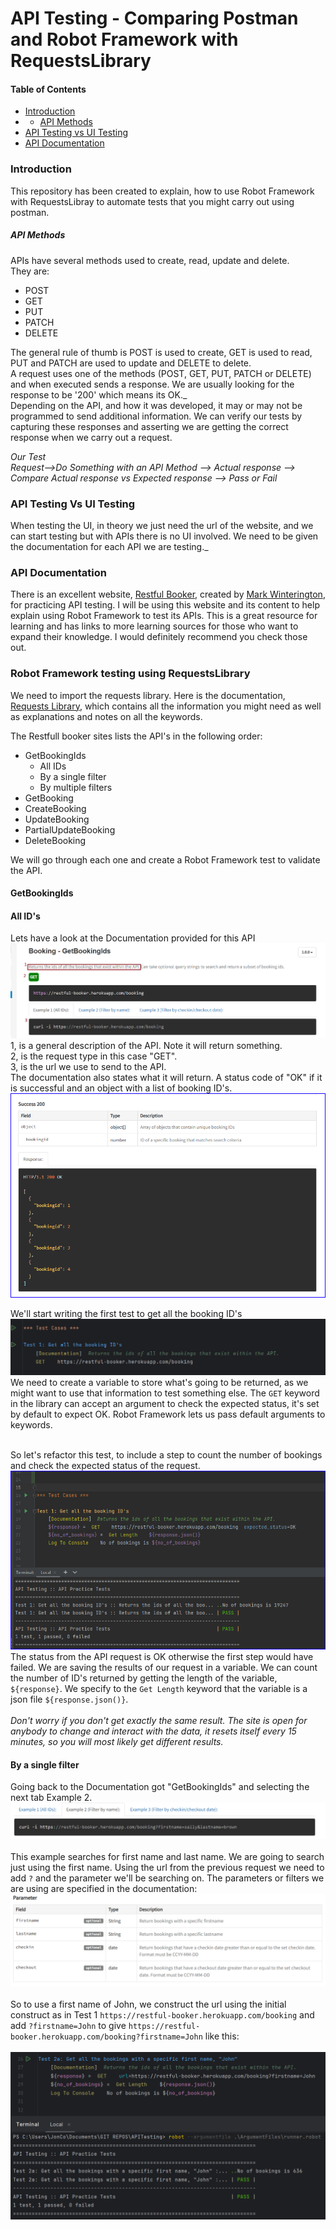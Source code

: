 # API Testing - Comparing Postman and Robot Framework with RequestsLibrary 

#### Table of Contents

- [Introduction](#Introduction)
- - [API Methods](#API-Methods)
- [API Testing vs UI Testing](#API-Testing-vs-UI-Testing)
- [API Documentation](#api-documentation)




### Introduction

This repository has been created to explain, how to use Robot Framework with RequestsLibray to automate tests that you might carry out using postman.

##### API Methods
APIs have several methods used to create, read, update and delete.<br> 
They are:
* POST
* GET
* PUT 
* PATCH
* DELETE

The general rule of thumb is POST is used to create, GET is used to read, PUT and PATCH are used to update and DELETE to delete.<br>
A request uses one of the methods (POST, GET, PUT, PATCH or DELETE) and when executed sends a response. We are usually looking for the response to be '200' which means its OK._<br>
Depending on the API, and how it was developed, it may or may not be programmed to send additional information. We can verify our tests by capturing these responses and asserting we are getting the correct response when we carry out a request.

_Our Test_<br>
_Request-->Do Something with an API Method --> Actual response --> Compare Actual response vs Expected response --> Pass or Fail_


### API Testing Vs UI Testing
When testing the UI, in theory we just need the url of the website, and we can start testing but with APIs there is no UI involved. We need to be given the documentation for each API we are testing._

### API Documentation
There is an excellent website, [Restful Booker](https://restful-booker.herokuapp.com/), created by [Mark Winterington](http://mwtestconsultancy.co.uk/), for practicing API testing. I will be using this website and its content to help explain using  Robot Framework to test its APIs. This is a great resource for learning and has links to more learning sources for those who want to expand their knowledge. I would definitely recommend you check those out.

### Robot Framework testing using RequestsLibrary

We need to import the requests library. Here is the documentation, [Requests Library](https://marketsquare.github.io/robotframework-requests/doc/RequestsLibrary.html), which contains all the information you might need as well as explanations and notes on all the keywords.

The Restfull booker sites lists the API's in the following order:

* GetBookingIds
  * All IDs
  * By a single filter
  * By multiple filters
* GetBooking
* CreateBooking
* UpdateBooking
* PartialUpdateBooking
* DeleteBooking

We will go through each one and create a Robot Framework test to validate the API.

#### GetBookingIds

#### All ID's

Lets have a look at the Documentation provided for this API
![Image](Resources/Images/API_docs/getAllIDs.png "Snip of the API Documentation")
<br>1, is a general description of the API. Note it will return something.
<br>2, is the request type in this case "GET".
<br>3, is the url we use to send to the API.<br>
The documentation also states what it will return. A status code of "OK" if it is successful and an object with a list of booking ID's.<br>
![Image](Resources/Images/API_docs/getAllIDsReturn.png "Snip of the API Return Documentation")


We'll start writing the first test to get all the booking ID's<br>
![Image](Resources/Images/API_docs/Get_1.png "Snip of the first test")<br>
We need to create a variable to store what's going to be returned, as we might want to use that information to test something else. The ```GET``` keyword in the library can accept an argument to check the expected status, it's set by default to expect OK. Robot Framework lets us pass default arguments to keywords.<br><br>

So let's refactor this test, to include a step to count the number of bookings and check the expected status of the request.<br>
![Image](Resources/Images/API_docs/Get_2.png "Snip of the first test refactored")<br>
The status from the API request is OK otherwise the first step would have failed. We are saving the results of our request in a variable. We can count the number of ID's returned by getting the length of the variable, ```${response}```. We specify to the ```Get Length``` keyword that the variable is a json file ```${response.json()}```.<br><br>
_Don't worry if you don't get exactly the same result. The site is open for anybody to change and interact with the data, it resets itself every 15 minutes, so you will most likely get different results._

#### By a single filter 
Going back to the Documentation got "GetBookingIds" and selecting the next tab Example 2.<br>
![Image](Resources/Images/API_docs/Get_3.png "Snip of the first test refactored")<br><br>
This example searches for first name and last name. We are going to search just using the first name. Using the url from the previous request we need to add ```?``` and the parameter we'll be searching on. The parameters or filters we are using are specified in the documentation:
![Image](Resources/Images/API_docs/Get_4.png "Snip of the parameter documentation")<br><br>
So to use a first name of John, we construct the url using the initial construct as in Test 1 ```https://restful-booker.herokuapp.com/booking``` and add ```?firstname=John``` to give ```https://restful-booker.herokuapp.com/booking?firstname=John``` like this:<br><br>
![Image](Resources/Images/API_docs/Get_5.png "Snip of test 2a")<br><br>






